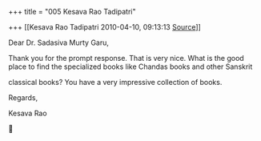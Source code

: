 +++
title = "005 Kesava Rao Tadipatri"

+++
[[Kesava Rao Tadipatri	2010-04-10, 09:13:13 [Source](https://groups.google.com/g/bvparishat/c/btliop57mrU)]]



Dear Dr. Sadasiva Murty Garu,



 Thank you for the prompt response. That is very nice. What is the good place to find the specialized books like Chandas books and other Sanskrit

classical books? You have a very impressive collection of books.



Regards,

Kesava Rao



